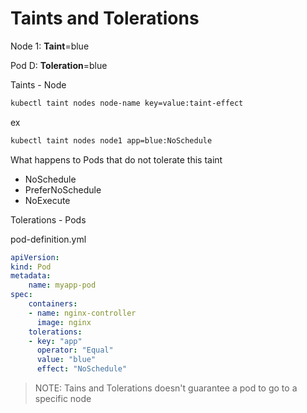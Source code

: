 # Taints and Tolerations

Node 1: **Taint**=blue

Pod D: **Toleration**=blue

Taints - Node

```bash
kubectl taint nodes node-name key=value:taint-effect
```

ex

```bash
kubectl taint nodes node1 app=blue:NoSchedule
```

What happens to Pods that do not tolerate this taint

* NoSchedule
* PreferNoSchedule
* NoExecute

Tolerations - Pods

pod-definition.yml

```yaml
apiVersion:
kind: Pod
metadata:
    name: myapp-pod
spec:
    containers:
    - name: nginx-controller
      image: nginx
    tolerations:
    - key: "app"
      operator: "Equal"
      value: "blue"
      effect: "NoSchedule"
```

> NOTE: Tains and Tolerations doesn't guarantee a pod to go to a specific node
